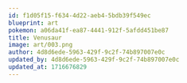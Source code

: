 ```yaml
---
id: f1d05f15-f634-4d22-aeb4-5bdb39f549ec
blueprint: art
pokemon: a06da41f-ea87-4441-912f-5afdd451be87
title: Venusaur
image: art/003.png
author: 4d8d6ede-5963-429f-9c2f-74b897007e0c
updated_by: 4d8d6ede-5963-429f-9c2f-74b897007e0c
updated_at: 1716676829
---
```

